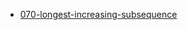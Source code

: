 - [070-longest-increasing-subsequence](https://leetcode.com/problems/longest-increasing-subsequence/)